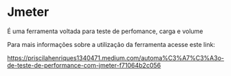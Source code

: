 # Jmeter
 É uma ferramenta voltada para teste de perfomance, carga e volume
 
Para mais informações sobre a utilização da ferramenta acesse este link: 

https://priscilahenriques1340471.medium.com/automa%C3%A7%C3%A3o-de-teste-de-performance-com-jmeter-f71064b2c056
 
 
